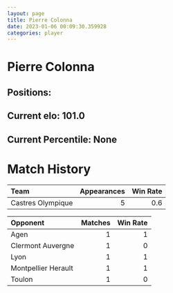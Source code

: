 ```yaml
---  
layout: page  
title: Pierre Colonna  
date: 2023-01-06 00:09:30.359928  
categories: player  
---
```

# Pierre Colonna

## Positions: 

## Current elo: 101.0

## Current Percentile: None

# Match History


| Team              |   Appearances |   Win Rate |
|:------------------|--------------:|-----------:|
| Castres Olympique |             5 |        0.6 |

| Opponent            |   Matches |   Win Rate |
|:--------------------|----------:|-----------:|
| Agen                |         1 |          1 |
| Clermont Auvergne   |         1 |          0 |
| Lyon                |         1 |          1 |
| Montpellier Herault |         1 |          1 |
| Toulon              |         1 |          0 |